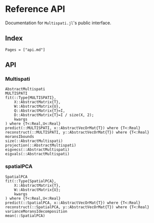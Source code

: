 # Reference API

Documentation for `Multispati.jl`'s public interface.

## Index

```@index
Pages = ["api.md"]
```

## API

### Multispati
```@docs
AbstractMultispati
MULTISPATI
fit(::Type{MULTISPATI},
    X::AbstractMatrix{T},
    W::AbstractMatrix{U},
    Q::AbstractMatrix{T}=I,
    D::AbstractMatrix{T}=I / size(X, 2);
    kwargs
) where {T<:Real,U<:Real}
predict(::MULTISPATI, x::AbstractVecOrMat{T}) where {T<:Real}
reconstruct(::MULTISPATI, y::AbstractVecOrMat{T}) where {T<:Real}
moransIbounds
size(::AbstractMultispati)
projection(::AbstractMultispati)
eigvecs(::AbstractMultispati)
eigvals(::AbstractMultispati)
```

### spatialPCA

```@docs
SpatialPCA
fit(::Type{SpatialPCA},
    X::AbstractMatrix{T},
    W::AbstractMatrix{U};
    kwargs
) where {T<:Real,U<:Real}
predict(::SpatialPCA, x::AbstractVecOrMat{T}) where {T<:Real}
reconstruct(::SpatialPCA, y::AbstractVecOrMat{T}) where {T<:Real}
varianceMoransIdecomposition
mean(::SpatialPCA)
```